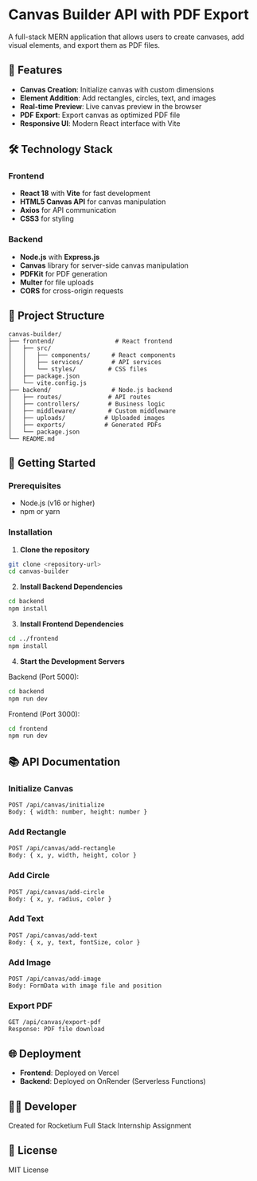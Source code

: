 # Canvas Builder API with PDF Export

A full-stack MERN application that allows users to create canvases, add visual elements, and export them as PDF files.

## 🚀 Features

- **Canvas Creation**: Initialize canvas with custom dimensions
- **Element Addition**: Add rectangles, circles, text, and images
- **Real-time Preview**: Live canvas preview in the browser
- **PDF Export**: Export canvas as optimized PDF file
- **Responsive UI**: Modern React interface with Vite

## 🛠️ Technology Stack

### Frontend
- **React 18** with **Vite** for fast development
- **HTML5 Canvas API** for canvas manipulation
- **Axios** for API communication
- **CSS3** for styling

### Backend
- **Node.js** with **Express.js**
- **Canvas** library for server-side canvas manipulation
- **PDFKit** for PDF generation
- **Multer** for file uploads
- **CORS** for cross-origin requests

## 📁 Project Structure

```
canvas-builder/
├── frontend/                 # React frontend
│   ├── src/
│   │   ├── components/      # React components
│   │   ├── services/        # API services
│   │   └── styles/         # CSS files
│   ├── package.json
│   └── vite.config.js
├── backend/                 # Node.js backend
│   ├── routes/             # API routes
│   ├── controllers/        # Business logic
│   ├── middleware/         # Custom middleware
│   ├── uploads/           # Uploaded images
│   ├── exports/           # Generated PDFs
│   └── package.json
└── README.md
```

## 🚦 Getting Started

### Prerequisites
- Node.js (v16 or higher)
- npm or yarn

### Installation

1. **Clone the repository**
```bash
git clone <repository-url>
cd canvas-builder
```

2. **Install Backend Dependencies**
```bash
cd backend
npm install
```

3. **Install Frontend Dependencies**
```bash
cd ../frontend
npm install
```

4. **Start the Development Servers**

Backend (Port 5000):
```bash
cd backend
npm run dev
```

Frontend (Port 3000):
```bash
cd frontend
npm run dev
```

## 📚 API Documentation

### Initialize Canvas
```
POST /api/canvas/initialize
Body: { width: number, height: number }
```

### Add Rectangle
```
POST /api/canvas/add-rectangle
Body: { x, y, width, height, color }
```

### Add Circle
```
POST /api/canvas/add-circle
Body: { x, y, radius, color }
```

### Add Text
```
POST /api/canvas/add-text
Body: { x, y, text, fontSize, color }
```

### Add Image
```
POST /api/canvas/add-image
Body: FormData with image file and position
```

### Export PDF
```
GET /api/canvas/export-pdf
Response: PDF file download
```

## 🌐 Deployment

- **Frontend**: Deployed on Vercel
- **Backend**: Deployed on OnRender (Serverless Functions)

## 👨‍💻 Developer

Created for Rocketium Full Stack Internship Assignment

## 📄 License

MIT License
